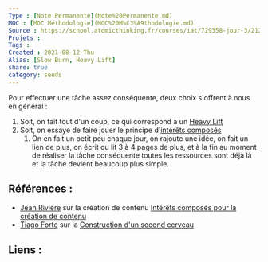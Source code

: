 ```yaml
---
Type : [Note Permanente](Note%20Permanente.md)
MOC : [MOC Méthodologie](MOC%20M%C3%A9thodologie.md)
Source : https://school.atomicthinking.fr/courses/iat/729358-jour-3/2126281-emergence-de-nouvelles-idees-et-creation
Projets :
Tags : 
Created : 2021-08-12-Thu
Alias: [Slow Burn, Heavy Lift]
share: true
category: seeds
---
```



Pour effectuer une tâche assez conséquente, deux choix s'offrent à nous en général :
1. Soit, on fait tout d'un coup, ce qui correspond à un [ Heavy Lift](Heavy%20Lift.md)
2. Soit, on essaye de faire jouer le principe d'[intérêts composés](int%C3%A9r%C3%AAts%20compos%C3%A9s.md)
	1. On en fait un petit peu chaque jour, on rajoute une idée, on fait un lien de plus, on écrit ou lit 3 à 4 pages de plus, et à la fin au moment de réaliser la tâche conséquente toutes les ressources sont déjà là et la tâche devient beaucoup plus simple.



## Références :

- [Jean Rivière](Jean%20Rivi%C3%A8re.md) sur la création de contenu [Intérêts composés pour la création de contenu](Int%C3%A9r%C3%AAts%20compos%C3%A9s%20pour%20la%20cr%C3%A9ation%20de%20contenu)
- [Tiago Forte](../author/Tiago%20Forte.md) sur la [Construction d'un second cerveau](Construction%20d'un%20second%20cerveau.md)

## Liens :
